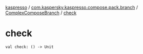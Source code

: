 [kaspresso](../../index.md) / [com.kaspersky.kaspresso.compose.pack.branch](../index.md) / [ComplexComposeBranch](index.md) / [check](./check.md)

# check

`val check: () -> Unit`